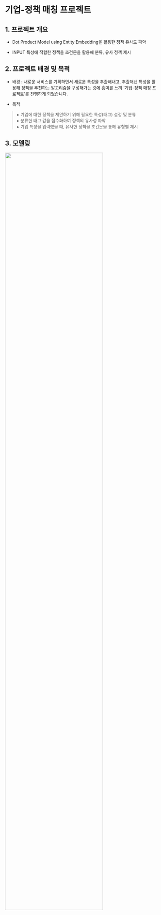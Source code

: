 # 기업-정책 매칭 프로젝트

## 1. 프로젝트 개요

* Dot Product Model using Entity Embedding을 활용한 정책 유사도 파악

* INPUT 특성에 적합한 정책을 조건문을 활용해 분류, 유사 정책 제시


## 2. 프로젝트 배경 및 목적

* 배경 : 새로운 서비스를 기획하면서 새로운 특성을 추출해내고, 추출해낸 특성을 활용해 정책을 추천하는 알고리즘을 구성해가는 것에 흥미를 느껴 ‘기업-정책 매칭 프로젝트’를 진행하게 되었습니다.

* 목적
> ▸ 기업에 대한 정책을 제안하기 위해 필요한 특성(태그) 설정 및 분류 </br>
> ▸ 분류한 태그 값을 점수화하여 정책의 유사성 파악 </br>
> ▸ 기업 특성을 입력했을 때, 유사한 정책을 조건문을 통해 유형별 제시 </br>

## 3. 모델링
<img width="80%" src="https://user-images.githubusercontent.com/83385561/151099301-dc81294e-1a1d-497e-ad1a-dafe0c33e4dd.png"/>

